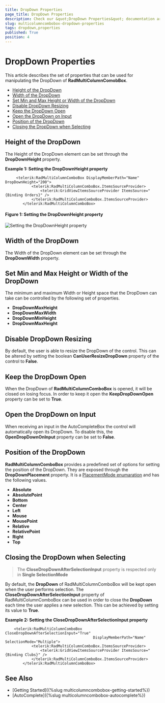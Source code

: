 ```yaml
---
title: DropDown Properties
page_title: DropDown Properties
description: Check our &quot;DropDown Properties&quot; documentation article for the RadMultiColumnComboBox {{ site.framework_name }} control.
slug: multicolumncombobox-dropdown-properties
tags: dropdown,properties
published: True
position: 4
---
```


# DropDown Properties

This article describes the set of properties that can be used for manipulating the DropDown of __RadMultiColumnComobBox__.

* [Height of the DropDown](#height-of-the-dropdown)
* [Width of the DropDown](#width-of-the-dropdown)
* [Set Min and Max Height or Width of the DropDown](#set-min-and-max-height-or-width-of-the-dropdown)
* [Disable DropDown Resizing](#disable-dropdown-resizing)
* [Keep the DropDown Open](#keep-the-dropdown-open)
* [Open the DropDown on Input](#open-the-dropdown-on-input)
* [Position of the DropDown](#position-of-the-dropdown)
* [Closing the DropDown when Selecting](#closing-the-dropdown-when-selecting)

## Height of the DropDown

The Height of the DropDown element can be set through the __DropDownHeight__ property.

__Example 1: Setting the DropDownHeight property__
```XAML
	 <telerik:RadMultiColumnComboBox DisplayMemberPath="Name" DropDownHeight="200">
            <telerik:RadMultiColumnComboBox.ItemsSourceProvider>
                <telerik:GridViewItemsSourceProvider ItemsSource="{Binding Orders}" />
            </telerik:RadMultiColumnComboBox.ItemsSourceProvider>
        </telerik:RadMultiColumnComboBox>
```

#### __Figure 1: Setting the DropDownHeight property__
![Setting the DropDownHeight property](images/MultiColumnComboBox_DropDown_Properties_01.png)

## Width of the DropDown

The Width of the DropDown element can be set through the __DropDownWidth__ property.

## Set Min and Max Height or Width of the DropDown

The minimum and maximum Width or Height space that the DropDown can take can be controlled by the following set of properties.

* __DropDownMaxHeight__  
* __DropDownMaxWidth__
* __DropDownMinHeight__
* __DropDownMaxHeight__

## Disable DropDown Resizing

By default, the user is able to resize the DropDown of the control. This can be altered by setting the boolean __CanUserResizeDropDown__ property of the control to __False__.

## Keep the DropDown Open

When the DropDown of __RadMultiColumnComboBox__ is opened, it will be closed on losing focus. In order to keep it open the __KeepDropDownOpen__ property can be set to __True__.

## Open the DropDown on Input

When receiving an input in the AutoCompleteBox the control will automatically open its DropDown. To disable this, the __OpenDropDownOnInput__ property can be set to __False__.

## Position of the DropDown

__RadMultiColumnComboBox__ provides a predefined set of options for setting the position of the DropDown. They are exposed through the __DropDownPlacement__ property. It is a [PlacementMode enumaration](https://docs.microsoft.com/en-us/dotnet/api/system.windows.controls.primitives.placementmode?view=netframework-4.7.2) and has the following values.

* __Absolute__
* __AbsolutePoint__
* __Bottom__
* __Center__
* __Left__
* __Mouse__
* __MousePoint__
* __Relative__
* __RelativePoint__
* __Right__
* __Top__

## Closing the DropDown when Selecting

> The __CloseDropDownAfterSelectionInput__ property is respected only in __Single SelectionMode__

By default, the __DropDown__ of RadMultiColumnComboBox will be kept open when the user performs selection. The __CloseDropDownAfterSelectionInput__ property of RadMultiColumnComboBox can be used in order to close the __DropDown__ each time the user applies a new selection. This can be achieved by setting its value to __True__.

__Example 2: Setting the CloseDropDownAfterSelectionInput property__
```XAML
	<telerik:RadMultiColumnComboBox CloseDropDownAfterSelectionInput="True"
                                        DisplayMemberPath="Name" SelectionMode="Multiple">
            <telerik:RadMultiColumnComboBox.ItemsSourceProvider>
                <telerik:GridViewItemsSourceProvider ItemsSource="{Binding Clubs}" />
            </telerik:RadMultiColumnComboBox.ItemsSourceProvider>
        </telerik:RadMultiColumnComboBox>
```

## See Also

* [Getting Started]({%slug multicolumncombobox-getting-started%})
* [AutoComplete]({%slug multicolumncombobox-autocomplete%})


